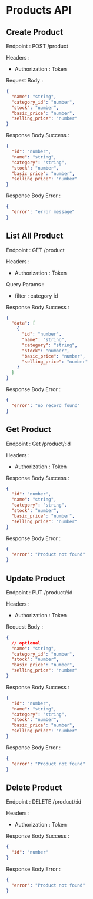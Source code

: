 # Products API

## Create Product

Endpoint : POST /product

Headers :

- Authorization : Token

Request Body :

```json
{
  "name": "string",
  "category_id": "number",
  "stock": "number",
  "basic_price": "number",
  "selling_price": "number"
}
```

Response Body Success :

```json
{
  "id": "number",
  "name": "string",
  "category": "string",
  "stock": "number",
  "basic_price": "number",
  "selling_price": "number"
}
```

Response Body Error :

```json
{
  "error": "error message"
}
```

## List All Product

Endpoint : GET /product

Headers :

- Authorization : Token

Query Params :

- filter : category id

Response Body Success :

```json
{
  "data": [
    {
      "id": "number",
      "name": "string",
      "category": "string",
      "stock": "number",
      "basic_price": "number",
      "selling_price": "number"
    }
  ]
}
```

Response Body Error :

```json
{
  "error": "no record found"
}
```

## Get Product

Endpoint : Get /product/:id

Headers :

- Authorization : Token

Response Body Success :

```json
{
  "id": "number",
  "name": "string",
  "category": "string",
  "stock": "number",
  "basic_price": "number",
  "selling_price": "number"
}
```

Response Body Error :

```json
{
  "error": "Product not found"
}
```

## Update Product

Endpoint : PUT /product/:id

Headers :

- Authorization : Token

Request Body :

```json
{
  // optional
  "name": "string",
  "category_id": "number",
  "stock": "number",
  "basic_price": "number",
  "selling_price": "number"
}
```

Response Body Success :

```json
{
  "id": "number",
  "name": "string",
  "category": "string",
  "stock": "number",
  "basic_price": "number",
  "selling_price": "number"
}
```

Response Body Error :

```json
{
  "error": "Product not found"
}
```

## Delete Product

Endpoint : DELETE /product/:id

Headers :

- Authorization : Token

Response Body Success :

```json
{
  "id": "number"
}
```

Response Body Error :

```json
{
  "error": "Product not found"
}
```
